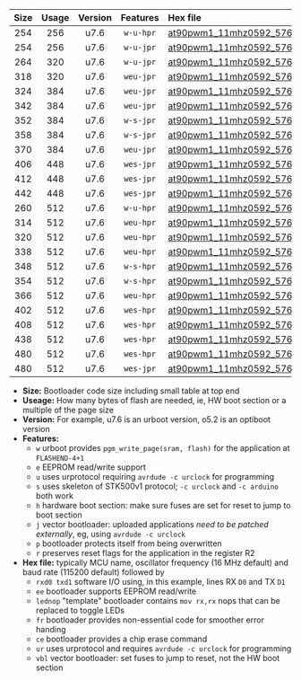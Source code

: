 |Size|Usage|Version|Features|Hex file|
|:-:|:-:|:-:|:-:|:--|
|254|256|u7.6|`w-u-hpr`|[at90pwm1_11mhz0592_57600bps_rxb0_txb1_ur.hex](https://raw.githubusercontent.com/stefanrueger/urboot/main/at90pwm1_11mhz0592_57600bps_rxb0_txb1_ur.hex)|
|254|256|u7.6|`w-u-jpr`|[at90pwm1_11mhz0592_57600bps_rxb0_txb1_ur_vbl.hex](https://raw.githubusercontent.com/stefanrueger/urboot/main/at90pwm1_11mhz0592_57600bps_rxb0_txb1_ur_vbl.hex)|
|264|320|u7.6|`w-u-jpr`|[at90pwm1_11mhz0592_57600bps_rxb0_txb1_lednop_ur_vbl.hex](https://raw.githubusercontent.com/stefanrueger/urboot/main/at90pwm1_11mhz0592_57600bps_rxb0_txb1_lednop_ur_vbl.hex)|
|318|320|u7.6|`weu-jpr`|[at90pwm1_11mhz0592_57600bps_rxb0_txb1_ee_ur_vbl.hex](https://raw.githubusercontent.com/stefanrueger/urboot/main/at90pwm1_11mhz0592_57600bps_rxb0_txb1_ee_ur_vbl.hex)|
|324|384|u7.6|`weu-jpr`|[at90pwm1_11mhz0592_57600bps_rxb0_txb1_ee_lednop_ur_vbl.hex](https://raw.githubusercontent.com/stefanrueger/urboot/main/at90pwm1_11mhz0592_57600bps_rxb0_txb1_ee_lednop_ur_vbl.hex)|
|342|384|u7.6|`weu-jpr`|[at90pwm1_11mhz0592_57600bps_rxb0_txb1_ee_lednop_fr_ur_vbl.hex](https://raw.githubusercontent.com/stefanrueger/urboot/main/at90pwm1_11mhz0592_57600bps_rxb0_txb1_ee_lednop_fr_ur_vbl.hex)|
|352|384|u7.6|`w-s-jpr`|[at90pwm1_11mhz0592_57600bps_rxb0_txb1_vbl.hex](https://raw.githubusercontent.com/stefanrueger/urboot/main/at90pwm1_11mhz0592_57600bps_rxb0_txb1_vbl.hex)|
|358|384|u7.6|`w-s-jpr`|[at90pwm1_11mhz0592_57600bps_rxb0_txb1_lednop_vbl.hex](https://raw.githubusercontent.com/stefanrueger/urboot/main/at90pwm1_11mhz0592_57600bps_rxb0_txb1_lednop_vbl.hex)|
|370|384|u7.6|`weu-jpr`|[at90pwm1_11mhz0592_57600bps_rxb0_txb1_ee_lednop_fr_ce_ur_vbl.hex](https://raw.githubusercontent.com/stefanrueger/urboot/main/at90pwm1_11mhz0592_57600bps_rxb0_txb1_ee_lednop_fr_ce_ur_vbl.hex)|
|406|448|u7.6|`wes-jpr`|[at90pwm1_11mhz0592_57600bps_rxb0_txb1_ee_vbl.hex](https://raw.githubusercontent.com/stefanrueger/urboot/main/at90pwm1_11mhz0592_57600bps_rxb0_txb1_ee_vbl.hex)|
|412|448|u7.6|`wes-jpr`|[at90pwm1_11mhz0592_57600bps_rxb0_txb1_ee_lednop_vbl.hex](https://raw.githubusercontent.com/stefanrueger/urboot/main/at90pwm1_11mhz0592_57600bps_rxb0_txb1_ee_lednop_vbl.hex)|
|442|448|u7.6|`wes-jpr`|[at90pwm1_11mhz0592_57600bps_rxb0_txb1_ee_lednop_fr_vbl.hex](https://raw.githubusercontent.com/stefanrueger/urboot/main/at90pwm1_11mhz0592_57600bps_rxb0_txb1_ee_lednop_fr_vbl.hex)|
|260|512|u7.6|`w-u-hpr`|[at90pwm1_11mhz0592_57600bps_rxb0_txb1_lednop_ur.hex](https://raw.githubusercontent.com/stefanrueger/urboot/main/at90pwm1_11mhz0592_57600bps_rxb0_txb1_lednop_ur.hex)|
|314|512|u7.6|`weu-hpr`|[at90pwm1_11mhz0592_57600bps_rxb0_txb1_ee_ur.hex](https://raw.githubusercontent.com/stefanrueger/urboot/main/at90pwm1_11mhz0592_57600bps_rxb0_txb1_ee_ur.hex)|
|320|512|u7.6|`weu-hpr`|[at90pwm1_11mhz0592_57600bps_rxb0_txb1_ee_lednop_ur.hex](https://raw.githubusercontent.com/stefanrueger/urboot/main/at90pwm1_11mhz0592_57600bps_rxb0_txb1_ee_lednop_ur.hex)|
|338|512|u7.6|`weu-hpr`|[at90pwm1_11mhz0592_57600bps_rxb0_txb1_ee_lednop_fr_ur.hex](https://raw.githubusercontent.com/stefanrueger/urboot/main/at90pwm1_11mhz0592_57600bps_rxb0_txb1_ee_lednop_fr_ur.hex)|
|348|512|u7.6|`w-s-hpr`|[at90pwm1_11mhz0592_57600bps_rxb0_txb1.hex](https://raw.githubusercontent.com/stefanrueger/urboot/main/at90pwm1_11mhz0592_57600bps_rxb0_txb1.hex)|
|354|512|u7.6|`w-s-hpr`|[at90pwm1_11mhz0592_57600bps_rxb0_txb1_lednop.hex](https://raw.githubusercontent.com/stefanrueger/urboot/main/at90pwm1_11mhz0592_57600bps_rxb0_txb1_lednop.hex)|
|366|512|u7.6|`weu-hpr`|[at90pwm1_11mhz0592_57600bps_rxb0_txb1_ee_lednop_fr_ce_ur.hex](https://raw.githubusercontent.com/stefanrueger/urboot/main/at90pwm1_11mhz0592_57600bps_rxb0_txb1_ee_lednop_fr_ce_ur.hex)|
|402|512|u7.6|`wes-hpr`|[at90pwm1_11mhz0592_57600bps_rxb0_txb1_ee.hex](https://raw.githubusercontent.com/stefanrueger/urboot/main/at90pwm1_11mhz0592_57600bps_rxb0_txb1_ee.hex)|
|408|512|u7.6|`wes-hpr`|[at90pwm1_11mhz0592_57600bps_rxb0_txb1_ee_lednop.hex](https://raw.githubusercontent.com/stefanrueger/urboot/main/at90pwm1_11mhz0592_57600bps_rxb0_txb1_ee_lednop.hex)|
|438|512|u7.6|`wes-hpr`|[at90pwm1_11mhz0592_57600bps_rxb0_txb1_ee_lednop_fr.hex](https://raw.githubusercontent.com/stefanrueger/urboot/main/at90pwm1_11mhz0592_57600bps_rxb0_txb1_ee_lednop_fr.hex)|
|480|512|u7.6|`wes-hpr`|[at90pwm1_11mhz0592_57600bps_rxb0_txb1_ee_lednop_fr_ce.hex](https://raw.githubusercontent.com/stefanrueger/urboot/main/at90pwm1_11mhz0592_57600bps_rxb0_txb1_ee_lednop_fr_ce.hex)|
|480|512|u7.6|`wes-jpr`|[at90pwm1_11mhz0592_57600bps_rxb0_txb1_ee_lednop_fr_ce_vbl.hex](https://raw.githubusercontent.com/stefanrueger/urboot/main/at90pwm1_11mhz0592_57600bps_rxb0_txb1_ee_lednop_fr_ce_vbl.hex)|

- **Size:** Bootloader code size including small table at top end
- **Useage:** How many bytes of flash are needed, ie, HW boot section or a multiple of the page size
- **Version:** For example, u7.6 is an urboot version, o5.2 is an optiboot version
- **Features:**
  + `w` urboot provides `pgm_write_page(sram, flash)` for the application at `FLASHEND-4+1`
  + `e` EEPROM read/write support
  + `u` uses urprotocol requiring `avrdude -c urclock` for programming
  + `s` uses skeleton of STK500v1 protocol; `-c urclock` and `-c arduino` both work
  + `h` hardware boot section: make sure fuses are set for reset to jump to boot section
  + `j` vector bootloader: uploaded applications *need to be patched externally*, eg, using `avrdude -c urclock`
  + `p` bootloader protects itself from being overwritten
  + `r` preserves reset flags for the application in the register R2
- **Hex file:** typically MCU name, oscillator frequency (16 MHz default) and baud rate (115200 default) followed by
  + `rxd0 txd1` software I/O using, in this example, lines RX `D0` and TX `D1`
  + `ee` bootloader supports EEPROM read/write
  + `lednop` "template" bootloader contains `mov rx,rx` nops that can be replaced to toggle LEDs
  + `fr` bootloader provides non-essential code for smoother error handing
  + `ce` bootloader provides a chip erase command
  + `ur` uses urprotocol and requires `avrdude -c urclock` for programming
  + `vbl` vector bootloader: set fuses to jump to reset, not the HW boot section
